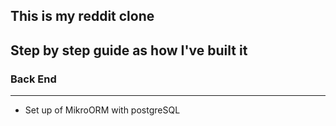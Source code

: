 ## This is my reddit clone
## Step by step guide as how I've built it
### Back End
-------------
* Set up of MikroORM with postgreSQL
